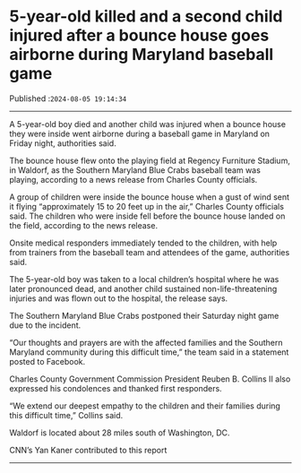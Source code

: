 # 5-year-old killed and a second child injured after a bounce house goes airborne during Maryland baseball game

Published :`2024-08-05 19:14:34`

---

A 5-year-old boy died and another child was injured when a bounce house they were inside went airborne during a baseball game in Maryland on Friday night, authorities said.

The bounce house flew onto the playing field at Regency Furniture Stadium, in Waldorf, as the Southern Maryland Blue Crabs baseball team was playing, according to a news release from Charles County officials.

A group of children were inside the bounce house when a gust of wind sent it flying “approximately 15 to 20 feet up in the air,” Charles County officials said. The children who were inside fell before the bounce house landed on the field, according to the news release.

Onsite medical responders immediately tended to the children, with help from trainers from the baseball team and attendees of the game, authorities said.

The 5-year-old boy was taken to a local children’s hospital where he was later pronounced dead, and another child sustained non-life-threatening injuries and was flown out to the hospital, the release says.

The Southern Maryland Blue Crabs postponed their Saturday night game due to the incident.

“Our thoughts and prayers are with the affected families and the Southern Maryland community during this difficult time,” the team said in a statement posted to Facebook.

Charles County Government Commission President Reuben B. Collins II also expressed his condolences and thanked first responders.

“We extend our deepest empathy to the children and their families during this difficult time,” Collins said.

Waldorf is located about 28 miles south of Washington, DC.

CNN’s Yan Kaner contributed to this report

---

